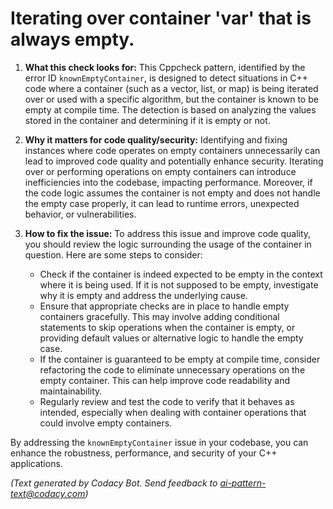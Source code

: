 # Iterating over container 'var' that is always empty.

1. **What this check looks for:**
   This Cppcheck pattern, identified by the error ID `knownEmptyContainer`, is designed to detect situations in C++ code where a container (such as a vector, list, or map) is being iterated over or used with a specific algorithm, but the container is known to be empty at compile time. The detection is based on analyzing the values stored in the container and determining if it is empty or not.

2. **Why it matters for code quality/security:**
   Identifying and fixing instances where code operates on empty containers unnecessarily can lead to improved code quality and potentially enhance security. Iterating over or performing operations on empty containers can introduce inefficiencies into the codebase, impacting performance. Moreover, if the code logic assumes the container is not empty and does not handle the empty case properly, it can lead to runtime errors, unexpected behavior, or vulnerabilities.

3. **How to fix the issue:**
   To address this issue and improve code quality, you should review the logic surrounding the usage of the container in question. Here are some steps to consider:
   - Check if the container is indeed expected to be empty in the context where it is being used. If it is not supposed to be empty, investigate why it is empty and address the underlying cause.
   - Ensure that appropriate checks are in place to handle empty containers gracefully. This may involve adding conditional statements to skip operations when the container is empty, or providing default values or alternative logic to handle the empty case.
   - If the container is guaranteed to be empty at compile time, consider refactoring the code to eliminate unnecessary operations on the empty container. This can help improve code readability and maintainability.
   - Regularly review and test the code to verify that it behaves as intended, especially when dealing with container operations that could involve empty containers.

By addressing the `knownEmptyContainer` issue in your codebase, you can enhance the robustness, performance, and security of your C++ applications.

_(Text generated by Codacy Bot. Send feedback to ai-pattern-text@codacy.com)_
